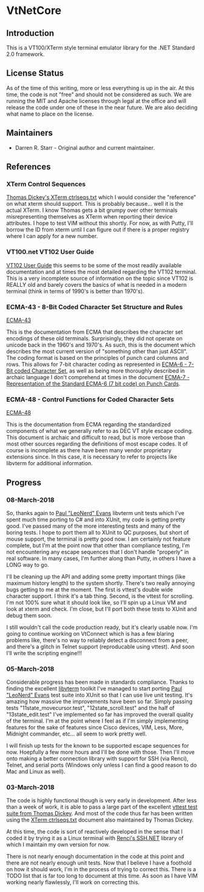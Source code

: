 # VtNetCore

## Introduction

This is a VT100/XTerm style terminal emulator library for the .NET Standard 2.0 framework. 

## License Status

As of the time of this writing, more or less everything is up in the air. At this time, the code is not "free" and should not be considered as such.
We are running the MIT and Apache licenses through legal at the office and will release the code under one of these in the near future. We are also
deciding what name to place on the license.

## Maintainers

* Darren R. Starr - Original author and current maintainer.

## References

### XTerm Control Sequences

[Thomas Dickey's XTerm ctrlseqs.txt](https://github.com/ThomasDickey/xterm-snapshots/blob/master/ctlseqs.txt) which I would consider the "reference" on
what xterm should support. This is probably because... well it is the actual XTerm. I know Thomas gets a bit grumpy over other terminals misrepresenting
themselves as XTerm when reporting their device attributes. I hope to test VIM without this shortly. For now, as with Putty, I'll borrow the ID from xterm
until I can figure out if there is a proper registry where I can apply for a new number.

### VT100.net VT102 User Guide

[VT102 User Guide](https://vt100.net/docs/vt102-ug/) this seems to be some of the most readily available documentation and at times the most detailed
regarding the VT102 terminal. This is a very incomplete source of information on the topic since VT102 is REALLY old and barely covers the basics of
what is needed in a modern terminal (think in terms of 1990's is better than 1970's).

### ECMA-43 - 8-Bit Coded Character Set Structure and Rules

[ECMA-43](http://www.ecma-international.org/publications/files/ECMA-ST/Ecma-043.pdf)

This is the documentation from ECMA that describes the character set encodings of these old terminals. Surprisingly, they did not operate on
unicode back in the 1960's and 1970's. As such, this is the document which describes the most current version of "something other than just ASCII".
The coding format is based on the principles of punch card columns and rows. This allows for 7-bit character coding as represented in
[ECMA-6 - 7-Bit coded Character Set](http://www.ecma-international.org/publications/files/ECMA-ST/Ecma-006.pdf), as well as being more thoroughly
described in archaic language I don't comprehend at times in the document
[ECMA-7 - Representation of the Standard ECMA-6 (7 bit code) on Punch Cards](https://www.ecma-international.org/publications/files/ECMA-ST-WITHDRAWN/ECMA-7,%201st%20Edition,%20April%201965.pdf).

### ECMA-48 - Control Functions for Coded Character Sets

[ECMA-48](http://www.ecma-international.org/publications/files/ECMA-ST/Ecma-048.pdf)

This is the documentation from ECMA regarding the standardized components of what we generally refer to as DEC VT style escape coding. This document
is archaic and difficult to read, but is more verbose than most other sources regarding the definitions of most escape codes. It of course is
incomplete as there have been many vendor proprietary extensions since. In this case, it is necessary to refer to projects like libvterm for additional
information.

## Progress

### 08-March-2018

So, thanks again to [Paul "LeoNerd" Evans](https://launchpad.net/~leonerd) libvterm unit tests which I've spent much time porting to C# and into
XUnit, my code is getting pretty good. I've passed many of the more interesting tests and many of the boring tests. I hope to port them all to
XUnit to QC purposes, but short of mouse support, the terminal is pretty good now. I am certainly not feature complete, but I'm at the point now
that other than compliance testing, I'm not encountering any escape sequences that I don't handle "properly" in real software. In many cases,
I'm further along than Putty, in others I have a LONG way to go.

I'll be cleaning up the API and adding some pretty important things (like maximum history length) to the system shortly. There's two really annoying bugs getting to me at the moment. The first is vttest's double wide character support. I think it's a tab thing. Second, is the vttest for scrolling. I'm not 100% sure what it should look like, so I'll spin up a Linux VM and look at xterm and check. I'm close, but I'll port both these tests to XUnit and debug them soon.

I still wouldn't call the code production ready, but it's clearly usable now. I'm going to continue working on VtConnect which is has a few blaring
problems like, there's no way to reliably detect a disconnect from a peer, and there's a glitch in Telnet support (reproducable using vttest). And soon I'll write the scripting engine!!!

### 05-March-2018

Considerable progress has been made in standards compliance. Thanks to finding the excellent [libvterm](https://launchpad.net/libvterm) toolkit
I've managed to start porting [Paul "LeoNerd" Evans](https://launchpad.net/~leonerd) test suite into XUnit so that I can use live unit testing.
It's amazing how massive the improvements have been so far. Simply passing tests "11state_movecursor.test", "12state_scroll.test" and the half of "13state_edit.test" I've implemented so far has improved the overall quality of the terminal. I'm at the point where I feel as if I'm simply
implementing features for the sake of features since Cisco devices, VIM, Less, More, Midnight commander, etc... all seem to work pretty well.

I will finish up tests for the known to be supported escape sequences for now. Hoepfully a few more hours and I'll be done with those. Then I'll
move onto making a better connection library with support for SSH (via Renci), Telnet, and serial ports (Windows only unless I can find a good reason
to do Mac and Linux as well).

### 03-March-2018

The code is highly functional though is very early in development. After less than a week of work, it is able to pass a large part of the
excellent [vttest test suite from Thomas Dickey](https://invisible-island.net/vttest/vttest.html). And most of the code thus far has been
written using the [XTerm ctrlseqs.txt](https://github.com/ThomasDickey/xterm-snapshots/blob/master/ctlseqs.txt) document also maintained
by Thomas Dickey.

At this time, the code is sort of reactively developed in the sense that I coded it by trying it as a Linux terminal with [Renci's SSH.NET](https://github.com/sshnet/SSH.NET)
library of which I maintain my own version for now.

There is not nearly enough documentation in the code at this point and there are not nearly enough unit tests. Now that I
believe I have a foothold on how it should work, I'm in the process of trying to correct this. There is a TODO list that is
far too long to document at this time. As soon as I have VIM working nearly flawlessly, I'll work on correcting this.

